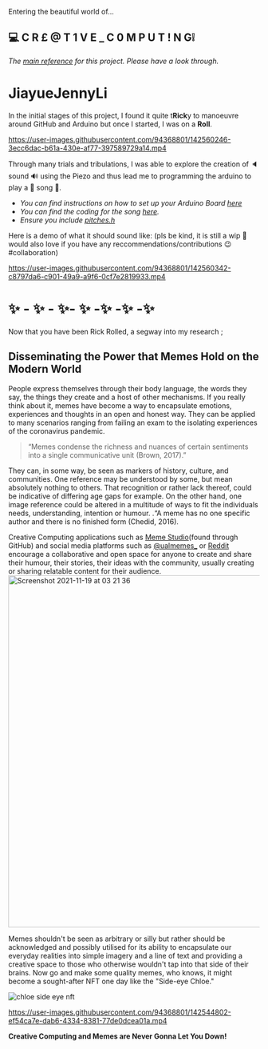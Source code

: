 
Entering the beautiful world of...
## 💻 C R £ @ T 1 V E _ C 0 M P U T ! N G❕
_The [main reference](https://www.youtube.com/watch?v=dQw4w9WgXcQ) for this project. Please have a look through._

# JiayueJennyLi

In the initial stages of this project, I found it quite t**Rick**y to manoeuvre around GitHub and Arduino but once I started, I was on a **Roll**. 



https://user-images.githubusercontent.com/94368801/142560246-3ecc6dac-b61a-430e-af77-397589729a14.mp4


Through many trials and tribulations, I was able to explore the creation of 🔈 sound 🔊 using the Piezo and thus lead me to programming the arduino to play a 🎵 song 🎹. 

- _You can find instructions on how to set up your Arduino Board [here](https://github.com/jennyli9/JiayueJennyLi/blob/5800e7be72c01e0a53686e56ac23ab57e271f6b0/Arduino%20set%20up.png)_
- _You can find the coding for the song [here](https://github.com/jennyli9/JiayueJennyLi/blob/29fbdef447652d3c7207e23c10d35b28ddd1a7f4/Arduino_Song.ino)._
- _Ensure you include [pitches.h](https://github.com/jennyli9/JiayueJennyLi/blob/ad6eb2ac558b7f6720abde8c9c4edd4d5b012944/pitches.h)_

Here is a demo of what it should sound like: (pls be kind, it is still a wip 🥺 would also love if you have any reccommendations/contributions 😉 #collaboration)



https://user-images.githubusercontent.com/94368801/142560342-c8797da6-c901-49a9-a9f6-0cf7e2819933.mp4


# ✨ - ✨ - ✨- ✨ -✨ -✨ -✨

Now that you have been Rick Rolled, a segway into my research ;
## Disseminating the Power that Memes Hold on the Modern World

People express themselves through their body language, the words they say, the things they create and a host of other mechanisms. If you really think about it, memes have become a way to encapsulate emotions, experiences and thoughts in an open and honest way. They can be applied to many scenarios ranging from failing an exam to the isolating experiences of the coronavirus pandemic. 
>“Memes condense the richness and nuances of certain sentiments into a single communicative unit (Brown, 2017).”

They can, in some way, be seen as markers of history, culture, and communities. One reference may be understood by some, but mean absolutely nothing to others. That recognition or rather lack thereof, could be indicative of differing age gaps for example. On the other hand, one image reference could be altered in a multitude of ways to fit the individuals needs, understanding, intention or humour. 
.“A meme has no one specific author and there is no finished form (Chedid, 2016).

Creative Computing applications such as [Meme Studio](https://www.meme-studio.io/create)(found through GitHub) and social media platforms such as [@ualmemes_](https://www.instagram.com/ualmemes_/?hl=en) or [Reddit](https://www.reddit.com/) encourage a collaborative and open space for anyone to create and share their humour, their stories, their ideas with the community, usually creating or sharing relatable content for their audience. 
<img width="704" alt="Screenshot 2021-11-19 at 03 21 36" src="https://user-images.githubusercontent.com/94368801/142559454-627ef71f-371b-451b-b5f3-9d59588cd2f3.png">

Memes shouldn't be seen as arbitrary or silly but rather should be acknowledged and possibly utilised for its ability to encapsulate our everyday realities into simple imagery and a line of text and providing a creative space to those who otherwise wouldn't tap into that side of their brains.
Now go and make some quality memes, who knows, it might become a sought-after NFT one day like the "Side-eye Chloe."

![chloe side eye nft](https://user-images.githubusercontent.com/94368801/142559837-bfe34d14-9f3d-4f27-893d-095e60cc284c.png)

https://user-images.githubusercontent.com/94368801/142544802-ef54ca7e-dab6-4334-8381-77de0dcea01a.mp4

**Creative Computing and Memes are Never Gonna Let You Down!**
